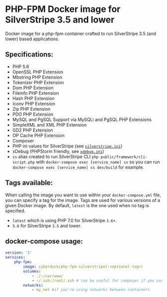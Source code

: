 # PHP-FPM Docker image for SilverStripe 3.5 and lower

Docker image for a php-fpm container crafted to run SilverStripe 3.5 (and lower) based applications.

## Specifications:

* PHP 5.6
* OpenSSL PHP Extension
* Mbstring PHP Extension
* Tokenizer PHP Extension
* Dom PHP Extension
* Fileinfo PHP Extension
* Hash PHP Extension
* Iconv PHP Extension
* Zip PHP Extension
* PDO PHP Extension
* MySQL and PgSQL Support via MySQLi and PgSQL PHP Extensions
* SimpleXML and XML PHP Extension
* GD2 PHP Extension
* OP Cache PHP Extension
* Composer
* PHP ini values for SilverStripe (see [`silverstripe.ini`](/silverstripe.ini))
* xDebug (PHPStorm friendly, see [`xdebug.ini`](/xdebug.ini))
* `ss` alias created to run SilverStripe CLI `php public/framework/cli-script.php` with `docker-compose exec [service_name] ss` so you can run `docker-compose exec [service_name] ss dev/build` for example.

## Tags available:

When calling the image you want to use within your `docker-compose.yml` file,
you can specify a tag for the image. Tags are used for various versions of a
given Docker image. By default, `latest` is the one used when no tag is specified.

* `latest` which is using PHP 7.0 for SilverStripe `3.6+`.
* `5.6` for SilverStripe `3.5` and lower.

## docker-compose usage:

```yml
version: '2'
services:
    php-fpm:
        image: cyberduck/php-fpm-silverstripe(:<optional-tag>)
        volumes:
            - ./:/var/www/
            - ~/.ssh:/root/.ssh # can be useful for composer if you use private CVS
        networks:
            - my_net #if you're using networks between containers
```
